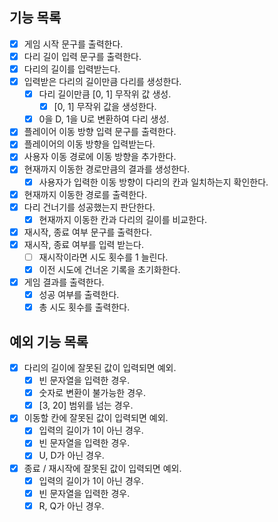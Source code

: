 ## 기능 목록
* [X] 게임 시작 문구를 출력한다.
* [X] 다리 길이 입력 문구를 출력한다.
* [X] 다리의 길이를 입력받는다.
* [X] 입력받은 다리의 길이만큼 다리를 생성한다.
  * [X] 다리 길이만큼 [0, 1] 무작위 값 생성.
    * [X] [0, 1] 무작위 값을 생성한다.
  * [X] 0을 D, 1을 U로 변환하여 다리 생성.
* [X] 플레이어 이동 방향 입력 문구를 출력한다.
* [X] 플레이어의 이동 방향을 입력받는다.
* [X] 사용자 이동 경로에 이동 방향을 추가한다.
* [X] 현재까지 이동한 경로만큼의 결과를 생성한다.
  * [X] 사용자가 입력한 이동 방향이 다리의 칸과 일치하는지 확인한다.
* [X] 현재까지 이동한 경로를 출력한다.
* [X] 다리 건너기를 성공했는지 판단한다.
  * [X] 현재까지 이동한 칸과 다리의 길이를 비교한다.
* [X] 재시작, 종료 여부 문구를 출력한다.
* [X] 재시작, 종료 여부를 입력 받는다.
  * [ ] 재시작이라면 시도 횟수를 1 늘린다.
  * [X] 이전 시도에 건너온 기록을 초기화한다.
* [X] 게임 결과를 출력한다.
  * [X] 성공 여부를 출력한다.
  * [X] 총 시도 횟수를 출력한다.

## 예외 기능 목록
* [X] 다리의 길이에 잘못된 값이 입력되면 예외.
  * [X] 빈 문자열을 입력한 경우.
  * [X] 숫자로 변환이 불가능한 경우.
  * [X] [3, 20] 범위를 넘는 경우.
* [X] 이동할 칸에 잘못된 값이 입력되면 예외.
  * [X] 입력의 길이가 1이 아닌 경우.
  * [X] 빈 문자열을 입력한 경우.
  * [X] U, D가 아닌 경우.
* [X] 종료 / 재시작에 잘못된 값이 입력되면 예외.
  * [X] 입력의 길이가 1이 아닌 경우.
  * [X] 빈 문자열을 입력한 경우.
  * [X] R, Q가 아닌 경우.